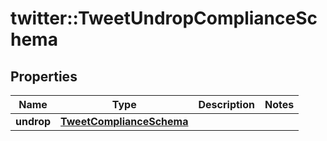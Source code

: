 # twitter::TweetUndropComplianceSchema


## Properties
Name | Type | Description | Notes
------------ | ------------- | ------------- | -------------
**undrop** | [**TweetComplianceSchema**](TweetComplianceSchema.md) |  | 


